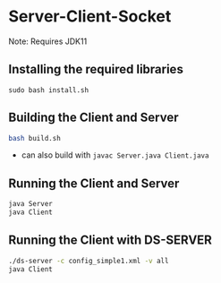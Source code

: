 # Server-Client-Socket

Note: Requires JDK11

## Installing the required libraries
```sudo bash install.sh```

## Building the Client and Server
```bash
bash build.sh
```
  - can also build with ```javac Server.java Client.java```

## Running the Client and Server
```bash
java Server
java Client
```

## Running the Client with DS-SERVER
```bash
./ds-server -c config_simple1.xml -v all
java Client
```
